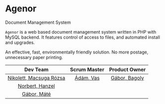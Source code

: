 # Agenor
Document Management System

`Agenor` is a web based document management system written in PHP with MySQL backend. It features control of access to files, and automated install and upgrades. 

An effective, fast, environmentally friendly solution. No more postage, unnecessary paper printing.
<!-- This is commented out. 

## Dev Team:
Nikolett, Macsuga Rózsa
Norbert, Hanzel
Gábor, Máté

## Senior
Ádám, Vas

## Product Owner
* [Bagoly Gábor](https://github.com/OOHQ3E)
-->
| Dev Team | Scrum Master | Product Owner |
|:--------:|:-----------:|:----------:|
|[Nikolett, Macsuga Rózsa](https://github.com/rozsanikolett)|[Ádám, Vas](https://github.com/vasadam1)|[Gábor, Bagoly](https://github.com/OOHQ3E)|
|[Norbert, Hanzel](https://github.com/NoHaWeb)|||
|[Gábor, Máté](https://github.com/mategabor94)|||
